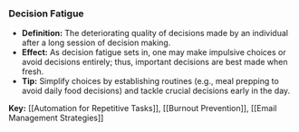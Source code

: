 ### Decision Fatigue

- **Definition:** The deteriorating quality of decisions made by an individual after a long session of decision making.
- **Effect:** As decision fatigue sets in, one may make impulsive choices or avoid decisions entirely; thus, important decisions are best made when fresh.
- **Tip:** Simplify choices by establishing routines (e.g., meal prepping to avoid daily food decisions) and tackle crucial decisions early in the day.

**Key:** [[Automation for Repetitive Tasks]], [[Burnout Prevention]], [[Email Management Strategies]]